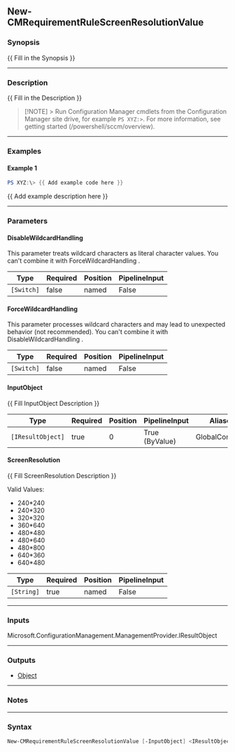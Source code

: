 New-CMRequirementRuleScreenResolutionValue
------------------------------------------




### Synopsis
{{ Fill in the Synopsis }}



---


### Description

{{ Fill in the Description }}



> [!NOTE] > Run Configuration Manager cmdlets from the Configuration Manager site drive, for example `PS XYZ:>`. For more information, see getting started (/powershell/sccm/overview).



---


### Examples
#### Example 1
```PowerShell
PS XYZ:\> {{ Add example code here }}
```
{{ Add example description here }}


---


### Parameters
#### **DisableWildcardHandling**

This parameter treats wildcard characters as literal character values. You can't combine it with ForceWildcardHandling .






|Type      |Required|Position|PipelineInput|
|----------|--------|--------|-------------|
|`[Switch]`|false   |named   |False        |



#### **ForceWildcardHandling**

This parameter processes wildcard characters and may lead to unexpected behavior (not recommended). You can't combine it with DisableWildcardHandling .






|Type      |Required|Position|PipelineInput|
|----------|--------|--------|-------------|
|`[Switch]`|false   |named   |False        |



#### **InputObject**

{{ Fill InputObject Description }}






|Type             |Required|Position|PipelineInput |Aliases        |
|-----------------|--------|--------|--------------|---------------|
|`[IResultObject]`|true    |0       |True (ByValue)|GlobalCondition|



#### **ScreenResolution**

{{ Fill ScreenResolution Description }}



Valid Values:

* 240*240
* 240*320
* 320*320
* 360*640
* 480*480
* 480*640
* 480*800
* 640*360
* 640*480






|Type      |Required|Position|PipelineInput|
|----------|--------|--------|-------------|
|`[String]`|true    |named   |False        |





---


### Inputs
Microsoft.ConfigurationManagement.ManagementProvider.IResultObject





---


### Outputs
* [Object](https://learn.microsoft.com/en-us/dotnet/api/System.Object)






---


### Notes




---


### Syntax
```PowerShell
New-CMRequirementRuleScreenResolutionValue [-InputObject] <IResultObject> [-DisableWildcardHandling] [-ForceWildcardHandling] -ScreenResolution {240*240 | 240*320 | 320*320 | 360*640 | 480*480 | 480*640 | 480*800 | 640*360 | 640*480} [<CommonParameters>]
```
